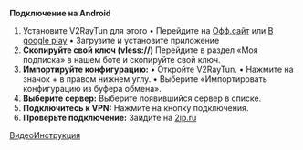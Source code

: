 <b>Подключение на Android</b>

1. Установите V2RayTun для этого
   • Перейдите на <a href="https://v2raytun.com/#download">Офф.сайт</a> или <a href="https://play.google.com/store/apps/details?id=com.v2raytun.android">В google play</a>
   • Загрузите и установите приложение
2. <b>Скопируйте свой ключ (vless://)</b> Перейдите в раздел «Моя подписка» в нашем боте и скопируйте свой ключ.
3. <b>Импортируйте конфигурацию:</b>
   • Откройте V2RayTun.
   • Нажмите на значок + в правом нижнем углу.
   • Выберите «Импортировать конфигурацию из буфера обмена».
4. <b>Выберите сервер:</b> Выберите появившийся сервер в списке.
5. <b>Подключитесь к VPN:</b> Нажмите на кнопку подключения.
6. <b>Проверьте подключение:</b> Зайдите на <a href="https://2ip.ru/">2ip.ru</a>

<a href="http://localhost:1488/video/player/1">ВидеоИнструкция</a>